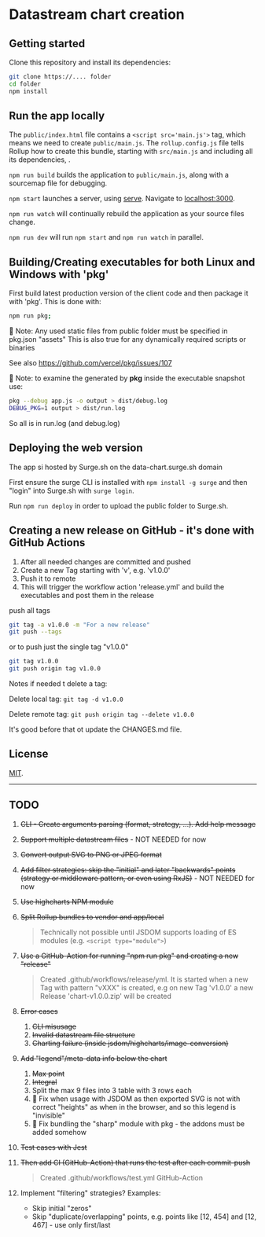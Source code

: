 # Datastream chart creation

## Getting started

Clone this repository and install its dependencies:

```bash
git clone https://.... folder
cd folder
npm install
```

## Run the app locally

The `public/index.html` file contains a `<script src='main.js'>` tag, which means we need to create `public/main.js`. The `rollup.config.js` file tells Rollup how to create this bundle, starting with `src/main.js` and including all its dependencies, .

`npm run build` builds the application to `public/main.js`, along with a sourcemap file for debugging.

`npm start` launches a server, using [serve](https://github.com/zeit/serve). Navigate to [localhost:3000](http://localhost:3000).

`npm run watch` will continually rebuild the application as your source files change.

`npm run dev` will run `npm start` and `npm run watch` in parallel.

## Building/Creating executables for both Linux and Windows with 'pkg'

First build latest production version of the client code and then package it with 'pkg'.
This is done with:

```bash
npm run pkg;
```

🚩️ Note: Any used static files from public folder must be specified in pkg.json "assets"
This is also true for any dynamically required scripts or binaries

See also https://github.com/vercel/pkg/issues/107

🚩️ Note: to examine the generated by **pkg** inside the executable snapshot use:
­

```bash
pkg --debug app.js -o output > dist/debug.log
DEBUG_PKG=1 output > dist/run.log
```

So all is in run.log (and debug.log)

## Deploying the web version

The app si hosted by Surge.sh on the data-chart.surge.sh domain

First ensure the surge CLI is installed with ```npm install -g surge``` and then "login" into Surge.sh with ```surge login```.

Run ```npm run deploy``` in order to upload the public folder to Surge.sh.


## Creating a new release on GitHub - it's done with GitHub Actions

1. After all needed changes are committed and pushed
1. Create a new Tag starting with 'v', e.g. 'v1.0.0'
1. Push it to remote
1. This will trigger the workflow action 'release.yml' and build the executables and post them in the release

push all tags

```bash
git tag -a v1.0.0 -m "For a new release"
git push --tags
```

or to push just the single tag "v1.0.0"

```bash
git tag v1.0.0
git push origin tag v1.0.0 
```

Notes if needed t delete a tag:

Delete local tag:  ```git tag -d v1.0.0```

Delete remote tag: ```git push origin tag --delete v1.0.0```

It's good before that ot update the CHANGES.md file.

## License

[MIT](LICENSE).

---

## TODO

1. ~~CLI - Create arguments parsing (format, strategy, ...). Add help message~~
1. ~~Support multiple datastream files~~ - NOT NEEDED for now
1. ~~Convert output SVG to PNG or JPEG format~~
1. ~~Add filter strategies:  skip the "initial" and later "backwards" points (strategy or middleware pattern, or even using RxJS)~~ - NOT NEEDED for now
1. ~~Use highcharts NPM module~~
1. ~~Split Rollup bundles to vendor and app/local~~
    > Technically not possible until JSDOM supports loading of ES modules (e.g. ```<script type="module">```)
1. ~~Use a GitHub-Action for running "npm run pkg" and creating a new "release"~~
    > Created .github/workflows/release/yml.
    It is started when a new Tag with pattern "vXXX" is created, e.g on new Tag 'v1.0.0' a new Release 'chart-v1.0.0.zip' will be created
1. ~~Error cases~~
    1. ~~CLI misusage~~
    1. ~~Invalid datastream file structure~~
    1. ~~Charting failure (inside jsdom/highcharts/image-conversion)~~
1. ~~Add "legend"/meta-data info below the chart~~
    1. ~~Max point~~
    1. ~~Integral~~
    1. Split the max 9 files into 3 table with 3 rows each
    1. 🚩️ Fix when usage with JSDOM as then exported SVG is not with correct "heights" as when in the browser, and so this legend is "invisible"
    1. 🚩️ Fix bundling the "sharp" module with pkg - the addons must be added somehow

1. ~~Test cases with Jest~~
1. ~~Then add CI (GitHub-Action) that runs the test after each commit-push~~
    > Created .github/workflows/test.yml GitHub-Action

1. Implement "filtering" strategies? Examples:
    - Skip initial "zeros"
    - Skip "duplicate/overlapping" points, e.g. points like [12, 454] and [12, 467] - use only first/last  
